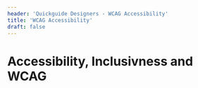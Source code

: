 ```yaml
---
header: 'Quickguide Designers - WCAG Accessibility'
title: 'WCAG Accessibility'
draft: false
---
```


# Accessibility, Inclusivness and WCAG
